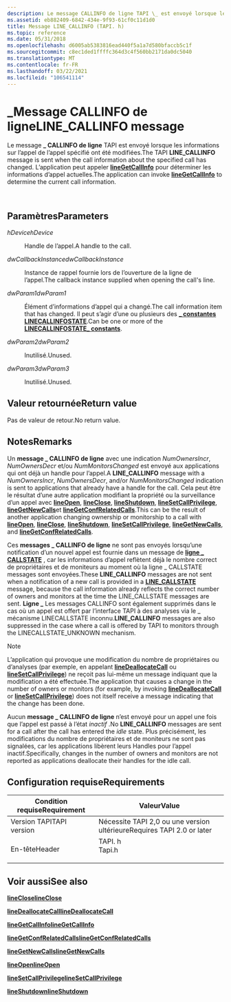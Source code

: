 ```yaml
---
description: Le message CALLINFO de ligne TAPI \_ est envoyé lorsque les informations sur l’appel de l’appel spécifié ont été modifiées. L’application peut appeler lineGetCallInfo pour déterminer les informations d’appel actuelles.
ms.assetid: eb882409-6842-434e-9f93-61cf0c11d1d0
title: Message LINE_CALLINFO (TAPI. h)
ms.topic: reference
ms.date: 05/31/2018
ms.openlocfilehash: d6005ab5383816ead440f5a1a7d580bfaccb5c1f
ms.sourcegitcommit: c8ec1ded1ffffc364d3c4f560bb2171da0dc5040
ms.translationtype: MT
ms.contentlocale: fr-FR
ms.lasthandoff: 03/22/2021
ms.locfileid: "106541114"
---
```

# <a name="line_callinfo-message"></a><span data-ttu-id="8ac72-104">\_Message CALLINFO de ligne</span><span class="sxs-lookup"><span data-stu-id="8ac72-104">LINE\_CALLINFO message</span></span>

<span data-ttu-id="8ac72-105">Le message **\_ CALLINFO de ligne** TAPI est envoyé lorsque les informations sur l’appel de l’appel spécifié ont été modifiées.</span><span class="sxs-lookup"><span data-stu-id="8ac72-105">The TAPI **LINE\_CALLINFO** message is sent when the call information about the specified call has changed.</span></span> <span data-ttu-id="8ac72-106">L’application peut appeler [**lineGetCallInfo**](/windows/desktop/api/Tapi/nf-tapi-linegetcallinfo) pour déterminer les informations d’appel actuelles.</span><span class="sxs-lookup"><span data-stu-id="8ac72-106">The application can invoke [**lineGetCallInfo**](/windows/desktop/api/Tapi/nf-tapi-linegetcallinfo) to determine the current call information.</span></span>


```C++
            
```



## <a name="parameters"></a><span data-ttu-id="8ac72-107">Paramètres</span><span class="sxs-lookup"><span data-stu-id="8ac72-107">Parameters</span></span>

<dl> <dt>

<span data-ttu-id="8ac72-108">*hDevice*</span><span class="sxs-lookup"><span data-stu-id="8ac72-108">*hDevice*</span></span> 
</dt> <dd>

<span data-ttu-id="8ac72-109">Handle de l’appel.</span><span class="sxs-lookup"><span data-stu-id="8ac72-109">A handle to the call.</span></span>

</dd> <dt>

<span data-ttu-id="8ac72-110">*dwCallbackInstance*</span><span class="sxs-lookup"><span data-stu-id="8ac72-110">*dwCallbackInstance*</span></span> 
</dt> <dd>

<span data-ttu-id="8ac72-111">Instance de rappel fournie lors de l’ouverture de la ligne de l’appel.</span><span class="sxs-lookup"><span data-stu-id="8ac72-111">The callback instance supplied when opening the call's line.</span></span>

</dd> <dt>

<span data-ttu-id="8ac72-112">*dwParam1*</span><span class="sxs-lookup"><span data-stu-id="8ac72-112">*dwParam1*</span></span> 
</dt> <dd>

<span data-ttu-id="8ac72-113">Élément d’informations d’appel qui a changé.</span><span class="sxs-lookup"><span data-stu-id="8ac72-113">The call information item that has changed.</span></span> <span data-ttu-id="8ac72-114">Il peut s’agir d’une ou plusieurs des [**\_ constantes LINECALLINFOSTATE**](linecallinfostate--constants.md).</span><span class="sxs-lookup"><span data-stu-id="8ac72-114">Can be one or more of the [**LINECALLINFOSTATE\_ constants**](linecallinfostate--constants.md).</span></span>

</dd> <dt>

<span data-ttu-id="8ac72-115">*dwParam2*</span><span class="sxs-lookup"><span data-stu-id="8ac72-115">*dwParam2*</span></span> 
</dt> <dd>

<span data-ttu-id="8ac72-116">Inutilisé.</span><span class="sxs-lookup"><span data-stu-id="8ac72-116">Unused.</span></span>

</dd> <dt>

<span data-ttu-id="8ac72-117">*dwParam3*</span><span class="sxs-lookup"><span data-stu-id="8ac72-117">*dwParam3*</span></span> 
</dt> <dd>

<span data-ttu-id="8ac72-118">Inutilisé.</span><span class="sxs-lookup"><span data-stu-id="8ac72-118">Unused.</span></span>

</dd> </dl>

## <a name="return-value"></a><span data-ttu-id="8ac72-119">Valeur retournée</span><span class="sxs-lookup"><span data-stu-id="8ac72-119">Return value</span></span>

<span data-ttu-id="8ac72-120">Pas de valeur de retour.</span><span class="sxs-lookup"><span data-stu-id="8ac72-120">No return value.</span></span>

## <a name="remarks"></a><span data-ttu-id="8ac72-121">Notes</span><span class="sxs-lookup"><span data-stu-id="8ac72-121">Remarks</span></span>

<span data-ttu-id="8ac72-122">Un **message \_ CALLINFO de ligne** avec une indication *NumOwnersIncr*, *NumOwnersDecr* et/ou *NumMonitorsChanged* est envoyé aux applications qui ont déjà un handle pour l’appel.</span><span class="sxs-lookup"><span data-stu-id="8ac72-122">A **LINE\_CALLINFO** message with a *NumOwnersIncr*, *NumOwnersDecr*, and/or *NumMonitorsChanged* indication is sent to applications that already have a handle for the call.</span></span> <span data-ttu-id="8ac72-123">Cela peut être le résultat d’une autre application modifiant la propriété ou la surveillance d’un appel avec [**lineOpen**](/windows/desktop/api/Tapi/nf-tapi-lineopen), [**lineClose**](/windows/desktop/api/Tapi/nf-tapi-lineclose), [**lineShutdown**](/windows/desktop/api/Tapi/nf-tapi-lineshutdown), [**lineSetCallPrivilege**](/windows/desktop/api/Tapi/nf-tapi-linesetcallprivilege), [**lineGetNewCalls**](/windows/desktop/api/Tapi/nf-tapi-linegetnewcalls)et [**lineGetConfRelatedCalls**](/windows/desktop/api/Tapi/nf-tapi-linegetconfrelatedcalls).</span><span class="sxs-lookup"><span data-stu-id="8ac72-123">This can be the result of another application changing ownership or monitorship to a call with [**lineOpen**](/windows/desktop/api/Tapi/nf-tapi-lineopen), [**lineClose**](/windows/desktop/api/Tapi/nf-tapi-lineclose), [**lineShutdown**](/windows/desktop/api/Tapi/nf-tapi-lineshutdown), [**lineSetCallPrivilege**](/windows/desktop/api/Tapi/nf-tapi-linesetcallprivilege), [**lineGetNewCalls**](/windows/desktop/api/Tapi/nf-tapi-linegetnewcalls), and [**lineGetConfRelatedCalls**](/windows/desktop/api/Tapi/nf-tapi-linegetconfrelatedcalls).</span></span>

<span data-ttu-id="8ac72-124">Ces **messages \_ CALLINFO de ligne** ne sont pas envoyés lorsqu’une notification d’un nouvel appel est fournie dans un message de [**ligne \_ CALLSTATE**](line-callstate.md) , car les informations d’appel reflètent déjà le nombre correct de propriétaires et de moniteurs au moment où la ligne \_ CALLSTATE messages sont envoyées.</span><span class="sxs-lookup"><span data-stu-id="8ac72-124">These **LINE\_CALLINFO** messages are not sent when a notification of a new call is provided in a [**LINE\_CALLSTATE**](line-callstate.md) message, because the call information already reflects the correct number of owners and monitors at the time the LINE\_CALLSTATE messages are sent.</span></span> <span data-ttu-id="8ac72-125">**Ligne \_** Les messages CALLINFO sont également supprimés dans le cas où un appel est offert par l’interface TAPI à des analyses via le \_ mécanisme LINECALLSTATE inconnu.</span><span class="sxs-lookup"><span data-stu-id="8ac72-125">**LINE\_CALLINFO** messages are also suppressed in the case where a call is offered by TAPI to monitors through the LINECALLSTATE\_UNKNOWN mechanism.</span></span>

> [!Note]  
> <span data-ttu-id="8ac72-126">L’application qui provoque une modification du nombre de propriétaires ou d’analyses (par exemple, en appelant [**lineDeallocateCall**](/windows/desktop/api/Tapi/nf-tapi-linedeallocatecall) ou [**lineSetCallPrivilege**](/windows/desktop/api/Tapi/nf-tapi-linesetcallprivilege)) ne reçoit pas lui-même un message indiquant que la modification a été effectuée.</span><span class="sxs-lookup"><span data-stu-id="8ac72-126">The application that causes a change in the number of owners or monitors (for example, by invoking [**lineDeallocateCall**](/windows/desktop/api/Tapi/nf-tapi-linedeallocatecall) or [**lineSetCallPrivilege**](/windows/desktop/api/Tapi/nf-tapi-linesetcallprivilege)) does not itself receive a message indicating that the change has been done.</span></span>

 

<span data-ttu-id="8ac72-127">Aucun **message \_ CALLINFO de ligne** n’est envoyé pour un appel une fois que l’appel est passé à l’état *inactif* .</span><span class="sxs-lookup"><span data-stu-id="8ac72-127">No **LINE\_CALLINFO** messages are sent for a call after the call has entered the *idle* state.</span></span> <span data-ttu-id="8ac72-128">Plus précisément, les modifications du nombre de propriétaires et de moniteurs ne sont pas signalées, car les applications libèrent leurs Handles pour l’appel inactif.</span><span class="sxs-lookup"><span data-stu-id="8ac72-128">Specifically, changes in the number of owners and monitors are not reported as applications deallocate their handles for the idle call.</span></span>

## <a name="requirements"></a><span data-ttu-id="8ac72-129">Configuration requise</span><span class="sxs-lookup"><span data-stu-id="8ac72-129">Requirements</span></span>



| <span data-ttu-id="8ac72-130">Condition requise</span><span class="sxs-lookup"><span data-stu-id="8ac72-130">Requirement</span></span> | <span data-ttu-id="8ac72-131">Valeur</span><span class="sxs-lookup"><span data-stu-id="8ac72-131">Value</span></span> |
|-------------------------|-----------------------------------------------------------------------------------|
| <span data-ttu-id="8ac72-132">Version TAPI</span><span class="sxs-lookup"><span data-stu-id="8ac72-132">TAPI version</span></span><br/> | <span data-ttu-id="8ac72-133">Nécessite TAPI 2,0 ou une version ultérieure</span><span class="sxs-lookup"><span data-stu-id="8ac72-133">Requires TAPI 2.0 or later</span></span><br/>                                             |
| <span data-ttu-id="8ac72-134">En-tête</span><span class="sxs-lookup"><span data-stu-id="8ac72-134">Header</span></span><br/>       | <dl> <span data-ttu-id="8ac72-135"><dt>TAPI. h</dt></span><span class="sxs-lookup"><span data-stu-id="8ac72-135"><dt>Tapi.h</dt></span></span> </dl> |



## <a name="see-also"></a><span data-ttu-id="8ac72-136">Voir aussi</span><span class="sxs-lookup"><span data-stu-id="8ac72-136">See also</span></span>

<dl> <dt>

[<span data-ttu-id="8ac72-137">**lineClose**</span><span class="sxs-lookup"><span data-stu-id="8ac72-137">**lineClose**</span></span>](/windows/desktop/api/Tapi/nf-tapi-lineclose)
</dt> <dt>

[<span data-ttu-id="8ac72-138">**lineDeallocateCall**</span><span class="sxs-lookup"><span data-stu-id="8ac72-138">**lineDeallocateCall**</span></span>](/windows/desktop/api/Tapi/nf-tapi-linedeallocatecall)
</dt> <dt>

[<span data-ttu-id="8ac72-139">**lineGetCallInfo**</span><span class="sxs-lookup"><span data-stu-id="8ac72-139">**lineGetCallInfo**</span></span>](/windows/desktop/api/Tapi/nf-tapi-linegetcallinfo)
</dt> <dt>

[<span data-ttu-id="8ac72-140">**lineGetConfRelatedCalls**</span><span class="sxs-lookup"><span data-stu-id="8ac72-140">**lineGetConfRelatedCalls**</span></span>](/windows/desktop/api/Tapi/nf-tapi-linegetconfrelatedcalls)
</dt> <dt>

[<span data-ttu-id="8ac72-141">**lineGetNewCalls**</span><span class="sxs-lookup"><span data-stu-id="8ac72-141">**lineGetNewCalls**</span></span>](/windows/desktop/api/Tapi/nf-tapi-linegetnewcalls)
</dt> <dt>

[<span data-ttu-id="8ac72-142">**lineOpen**</span><span class="sxs-lookup"><span data-stu-id="8ac72-142">**lineOpen**</span></span>](/windows/desktop/api/Tapi/nf-tapi-lineopen)
</dt> <dt>

[<span data-ttu-id="8ac72-143">**lineSetCallPrivilege**</span><span class="sxs-lookup"><span data-stu-id="8ac72-143">**lineSetCallPrivilege**</span></span>](/windows/desktop/api/Tapi/nf-tapi-linesetcallprivilege)
</dt> <dt>

[<span data-ttu-id="8ac72-144">**lineShutdown**</span><span class="sxs-lookup"><span data-stu-id="8ac72-144">**lineShutdown**</span></span>](/windows/desktop/api/Tapi/nf-tapi-lineshutdown)
</dt> </dl>

 

 




